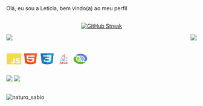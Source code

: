 ##
Olá, eu sou a Letícia, bem vindo(a) ao meu perfil
##

<p align="center"
        
[![GitHub Streak](http://github-readme-streak-stats.herokuapp.com?user=ldsleticia&theme=blue-green&date_format=M%20j%5B%2C%20Y%5D)](https://git.io/streak-stats)

</p>

<p align="left">
  <img width="350px" align="left" src="https://github-readme-stats.vercel.app/api/top-langs/?username=ldsleticia&hide=html&layout=compact&theme=github_dark" />
</p>

<p align="right">
   <img width="400px" align="rigth" src="https://github-readme-stats.vercel.app/api?username=ldsleticia&show_icons=true&theme=github_dark" />
</p>

<div style="display: inline_block"><br>
  <img align="center" alt="Leticia-Js" height="30" width="40" src="https://raw.githubusercontent.com/devicons/devicon/master/icons/javascript/javascript-plain.svg">
  <img align="center" alt="Leticia-HTML" height="30" width="40" src="https://raw.githubusercontent.com/devicons/devicon/master/icons/html5/html5-original.svg">
  <img align="center" alt="Leticia-CSS" height="30" width="40" src="https://raw.githubusercontent.com/devicons/devicon/master/icons/css3/css3-original.svg">
  <img align="center" alt="Leticia-Java" height="30" width="40" src="https://github.com/devicons/devicon/blob/master/icons/java/java-original-wordmark.svg">
  <img align="center" alt="Leticia-Clojure" height="30" width="40" src="https://github.com/devicons/devicon/blob/master/icons/clojure/clojure-original.svg">
</div>

##

<div> 
  <a href = "mailto:lds.leticia.dos.santos@gmail.com"><img src="https://img.shields.io/badge/-Gmail-%23333?style=for-the-badge&logo=gmail&logoColor=white" target="_blank"></a>
  <a href="https://www.linkedin.com/in/let%C3%ADcia-dos-santos/" target="_blank"><img src="https://img.shields.io/badge/-LinkedIn-%230077B5?style=for-the-badge&logo=linkedin&logoColor=white" target="_blank"></a> 

 ##
  
![naturo_sabio](https://user-images.githubusercontent.com/34607590/102846507-e9e04a80-43ee-11eb-8fc6-71c93368f879.gif)

